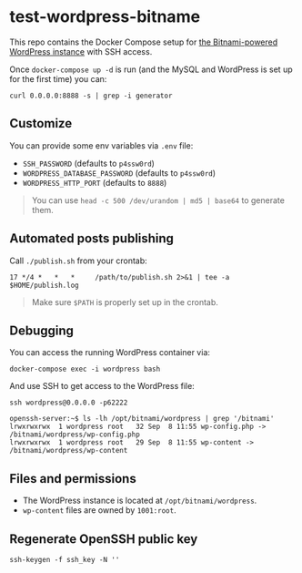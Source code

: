 test-wordpress-bitname
======================

This repo contains the Docker Compose setup for [the Bitnami-powered WordPress instance](https://hub.docker.com/r/bitnami/wordpress/) with SSH access.

Once `docker-compose up -d` is run (and the MySQL and WordPress is set up for the first time) you can:

```
curl 0.0.0.0:8888 -s | grep -i generator
```

## Customize

You can provide some env variables via `.env` file:

* `SSH_PASSWORD` (defaults to `p4ssw0rd`)
* `WORDPRESS_DATABASE_PASSWORD` (defaults to `p4ssw0rd`)
* `WORDPRESS_HTTP_PORT` (defaults to `8888`)

> You can use `head -c 500 /dev/urandom | md5 | base64` to generate them.

## Automated posts publishing

Call `./publish.sh` from your crontab:

```
17 */4 *   *   *     /path/to/publish.sh 2>&1 | tee -a $HOME/publish.log
```

> Make sure `$PATH` is properly set up in the crontab.

## Debugging 

You can access the running WordPress container via:

```
docker-compose exec -i wordpress bash
```

And use SSH to get access to the WordPress file:

```
ssh wordpress@0.0.0.0 -p62222

openssh-server:~$ ls -lh /opt/bitnami/wordpress | grep '/bitnami'
lrwxrwxrwx  1 wordpress root   32 Sep  8 11:55 wp-config.php -> /bitnami/wordpress/wp-config.php
lrwxrwxrwx  1 wordpress root   29 Sep  8 11:55 wp-content -> /bitnami/wordpress/wp-content
```

## Files and permissions

* The WordPress instance is located at `/opt/bitnami/wordpress`.
* `wp-content` files are owned by `1001:root`.

## Regenerate OpenSSH public key

```
ssh-keygen -f ssh_key -N ''
```